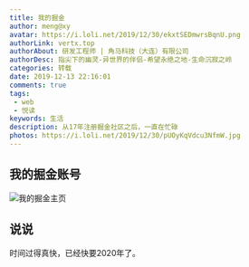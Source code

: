 ```yaml
---
title: 我的掘金
author: meng@xy
avatar: https://i.loli.net/2019/12/30/ekxtSEDmwrsBqnU.png
authorLink: vertx.top
authorAbout: 研发工程师 | 角马科技（大连）有限公司
authorDesc: 指尖下的幽灵-异世界的伴侣-希望永绝之地-生命沉寂之岭
categories: 转载
date: 2019-12-13 22:16:01
comments: true
tags: 
 - web
 - 悦读
keywords: 生活
description: 从17年注册掘金社区之后，一直在忙碌
photos: https://i.loli.net/2019/12/30/pUOyKqVdcu3NfmW.jpg
---
```

## 我的掘金账号

![我的掘金主页](https://juejin.im/user/5a31e8da6fb9a0450809ab85/posts)

## 说说

时间过得真快，已经快要2020年了。